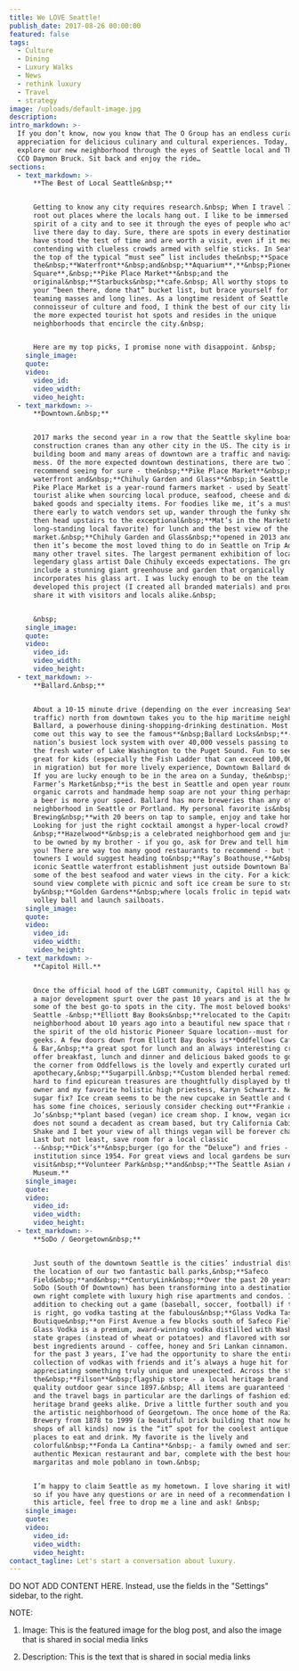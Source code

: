 ```yaml
---
title: We LOVE Seattle!
publish_date: 2017-08-26 00:00:00
featured: false
tags:
  - Culture
  - Dining
  - Luxury Walks
  - News
  - rethink luxury
  - Travel
  - strategy
image: /uploads/default-image.jpg
description:
intro_markdown: >-
  If you don’t know, now you know that The O Group has an endless curiosity and
  appreciation for delicious culinary and cultural experiences. Today, we
  explore our new neighborhood through the eyes of Seattle local and The O Group
  CCO Daymon Bruck. Sit back and enjoy the ride…
sections:
  - text_markdown: >-
      **The Best of Local Seattle&nbsp;**


      Getting to know any city requires research.&nbsp; When I travel I like to
      root out places where the locals hang out. I like to be immersed in the
      spirit of a city and to see it through the eyes of people who actually
      live there day to day. Sure, there are spots in every destination that
      have stood the test of time and are worth a visit, even if it means
      contending with clueless crowds armed with selfie sticks. In Seattle, at
      the top of the typical “must see” list includes the&nbsp;**Space Needle**,
      the&nbsp;**Waterfront**&nbsp;and&nbsp;**Aquarium**,**&nbsp;Pioneer
      Square**,&nbsp;**Pike Place Market**&nbsp;and the
      original&nbsp;**Starbucks&nbsp;**cafe.&nbsp; All worthy stops to log into
      your “been there, done that” bucket list, but brace yourself for the
      teaming masses and long lines. As a longtime resident of Seattle and a
      connoisseur of culture and food, I think the best of our city lies outside
      the more expected tourist hot spots and resides in the unique
      neighborhoods that encircle the city.&nbsp;


      Here are my top picks, I promise none with disappoint. &nbsp;
    single_image:
    quote:
    video:
      video_id:
      video_width:
      video_height:
  - text_markdown: >-
      **Downtown.&nbsp;**


      2017 marks the second year in a row that the Seattle skyline boasts more
      construction cranes than any other city in the US. The city is in a major
      building boom and many areas of downtown are a traffic and navigation
      mess. Of the more expected downtown destinations, there are two I would
      recommend seeing for sure - the&nbsp;**Pike Place Market**&nbsp;near the
      waterfront and&nbsp;**Chihuly Garden and Glass**&nbsp;in Seattle Center.
      Pike Place Market is a year-round farmers market - used by Seattleites and
      tourist alike when sourcing local produce, seafood, cheese and dairy,
      baked goods and specialty items. For foodies like me, it’s a must see. Get
      there early to watch vendors set up, wander through the funky shops and
      then head upstairs to the exceptional&nbsp;**Mat’s in the Market&nbsp;**(a
      long-standing local favorite) for lunch and the best view of the
      market.&nbsp;**Chihuly Garden and Glass&nbsp;**opened in 2013 and since
      then it’s become the most loved thing to do in Seattle on Trip Advisor and
      many other travel sites. The largest permanent exhibition of local
      legendary glass artist Dale Chihuly exceeds expectations. The grounds
      include a stunning giant greenhouse and garden that organically
      incorporates his glass art. I was lucky enough to be on the team that
      developed this project (I created all branded materials) and proud to
      share it with visitors and locals alike.&nbsp;


      &nbsp;
    single_image:
    quote:
    video:
      video_id:
      video_width:
      video_height:
  - text_markdown: >-
      **Ballard.&nbsp;**


      About a 10-15 minute drive (depending on the ever increasing Seattle
      traffic) north from downtown takes you to the hip maritime neighborhood of
      Ballard, a powerhouse dining-shopping-drinking destination. Most people
      come out this way to see the famous**&nbsp;Ballard Locks&nbsp;**- the
      nation’s busiest lock system with over 40,000 vessels passing to and from
      the fresh water of Lake Washington to the Puget Sound. Fun to see and
      great for kids (especially the Fish Ladder that can exceed 100,000 salmon
      in migration) but for more lively experience, Downtown Ballard delivers.
      If you are lucky enough to be in the area on a Sunday, the&nbsp;**Ballard
      Farmer’s Market&nbsp;**is the best in Seattle and open year round. If
      organic carrots and handmade hemp soap are not your thing perhaps grabbing
      a beer is more your speed. Ballard has more breweries than any other
      neighborhood in Seattle or Portland. My personal favorite is&nbsp;**Stoup
      Brewing&nbsp;**with 20 beers on tap to sample, enjoy and take home.
      Looking for just the right cocktail amongst a hyper-local crowd?
      &nbsp;**Hazelwood**&nbsp;is a celebrated neighborhood gem and just happens
      to be owned by my brother - if you go, ask for Drew and tell him I sent
      you! There are way too many good restaurants to recommend - but for out of
      towners I would suggest heading to&nbsp;**Ray’s Boathouse,**&nbsp;an
      iconic Seattle waterfront establishment just outside Downtown Ballard with
      some of the best seafood and water views in the city. For a kickin’ Puget
      sound view complete with picnic and soft ice cream be sure to stop
      by&nbsp;**Golden Gardens**&nbsp;where locals frolic in tepid water, play
      volley ball and launch sailboats.
    single_image:
    quote:
    video:
      video_id:
      video_width:
      video_height:
  - text_markdown: >-
      **Capitol Hill.**


      Once the official hood of the LGBT community, Capitol Hill has gone though
      a major development spurt over the past 10 years and is at the heart of
      some of the best go-to spots in the city. The most beloved bookstore in
      Seattle -&nbsp;**Elliott Bay Books&nbsp;**relocated to the Capitol Hill
      neighborhood about 10 years ago into a beautiful new space that maintained
      the spirit of the old historic Pioneer Square location--must for book
      geeks. A few doors down from Elliott Bay Books is**Oddfellows Caf&eacute;
      & Bar,&nbsp;**a great spot for lunch and an always interesting crowd they
      offer breakfast, lunch and dinner and delicious baked goods to go. Around
      the corner from Oddfellows is the lovely and expertly curated urban
      apothecary,&nbsp;**Sugarpill.&nbsp;**Custom blended herbal remedies and
      hard to find epicurean treasures are thoughtfully displayed by the sage
      owner and my favorite holistic high priestess, Karyn Schwartz. Need a
      sugar fix? Ice cream seems to be the new cupcake in Seattle and Cap Hill
      has some fine choices, seriously consider checking out**Frankie and
      Jo’s&nbsp;**plant based (vegan) ice cream shop. I know, vegan ice cream
      does not sound a decadent as cream based, but try California Cabin or Date
      Shake and I bet your view of all things vegan will be forever changed.
      Last but not least, save room for a local classic
      --&nbsp;**Dick’s**&nbsp;burger (go for the “Deluxe”) and fries - a Seattle
      institution since 1954. For great views and local gardens be sure to
      visit&nbsp;**Volunteer Park&nbsp;**and&nbsp;**The Seattle Asian Art
      Museum.**
    single_image:
    quote:
    video:
      video_id:
      video_width:
      video_height:
  - text_markdown: >-
      **SoDo / Georgetown&nbsp;**


      Just south of the downtown Seattle is the cities’ industrial district and
      the location of our two fantastic ball parks,&nbsp;**Safeco
      Field&nbsp;**and&nbsp;**CenturyLink&nbsp;**Over the past 20 years or so,
      SoDo (South Of Downtown) has been transforming into a destination in its
      own right complete with luxury high rise apartments and condos. In
      addition to checking out a game (baseball, soccer, football) if the season
      is right, go vodka tasting at the fabulous&nbsp;**Glass Vodka Tasting
      Boutique&nbsp;**on First Avenue a few blocks south of Safeco Field.&nbsp;
      Glass Vodka is a premium, award-winning vodka distilled with Washington
      state grapes (instead of wheat or potatoes) and flavored with some of the
      best ingredients around - coffee, honey and Sri Lankan cinnamon. A client
      for the past 3 years, I’ve had the opportunity to share the entire Glass
      collection of vodkas with friends and it’s always a huge hit for those
      appreciating something truly unique and unexpected. Across the street is
      the&nbsp;**Filson**&nbsp;flagship store - a local heritage brand of
      quality outdoor gear since 1897.&nbsp; All items are guaranteed for life
      and the travel bags in particular are the darlings of fashion editors and
      heritage brand geeks alike. Drive a little further south and you will hit
      the artistic neighborhood of Georgetown. The once home of the Rainer
      Brewery from 1878 to 1999 (a beautiful brick building that now houses
      shops of all kinds) now is the “it” spot for the coolest antique shops and
      places to eat and drink. My favorite is the lively and
      colorful&nbsp;**Fonda La Cantina**&nbsp;- a family owned and seriously
      authentic Mexican restaurant and bar, complete with the best house
      margaritas and mole poblano in town.&nbsp;


      I’m happy to claim Seattle as my hometown. I love sharing it with others
      so if you have any questions or are in need of a recommendation beyond
      this article, feel free to drop me a line and ask! &nbsp;
    single_image:
    quote:
    video:
      video_id:
      video_width:
      video_height:
contact_tagline: Let's start a conversation about luxury.
---
```



DO NOT ADD CONTENT HERE. Instead, use the fields in the "Settings" sidebar, to the right.

NOTE:

1. Image: This is the featured image for the blog post, and also the image that is shared in social media links

2. Description: This is the text that is shared in social media links